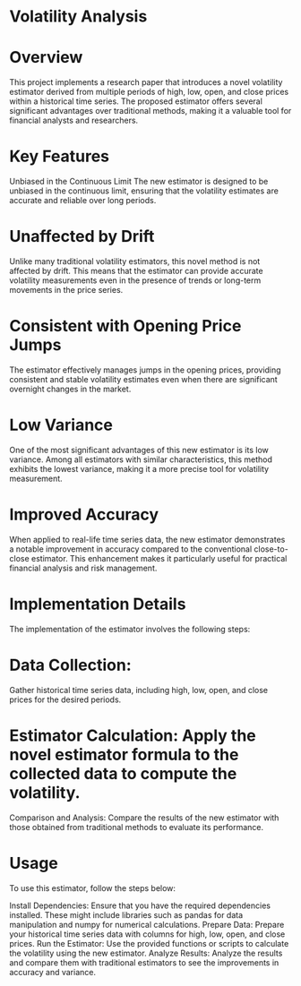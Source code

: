 # Volatility Analysis
# Overview
This project implements a research paper that introduces a novel volatility estimator derived from multiple periods of high, low, open, and close prices within a historical time series. The proposed estimator offers several significant advantages over traditional methods, making it a valuable tool for financial analysts and researchers.

# Key Features
Unbiased in the Continuous Limit
The new estimator is designed to be unbiased in the continuous limit, ensuring that the volatility estimates are accurate and reliable over long periods.

# Unaffected by Drift
Unlike many traditional volatility estimators, this novel method is not affected by drift. This means that the estimator can provide accurate volatility measurements even in the presence of trends or long-term movements in the price series.

# Consistent with Opening Price Jumps
The estimator effectively manages jumps in the opening prices, providing consistent and stable volatility estimates even when there are significant overnight changes in the market.

# Low Variance
One of the most significant advantages of this new estimator is its low variance. Among all estimators with similar characteristics, this method exhibits the lowest variance, making it a more precise tool for volatility measurement.

# Improved Accuracy
When applied to real-life time series data, the new estimator demonstrates a notable improvement in accuracy compared to the conventional close-to-close estimator. This enhancement makes it particularly useful for practical financial analysis and risk management.

# Implementation Details
The implementation of the estimator involves the following steps:

# Data Collection:
Gather historical time series data, including high, low, open, and close prices for the desired periods.

# Estimator Calculation: Apply the novel estimator formula to the collected data to compute the volatility.
Comparison and Analysis: Compare the results of the new estimator with those obtained from traditional methods to evaluate its performance.

# Usage
To use this estimator, follow the steps below:

Install Dependencies: Ensure that you have the required dependencies installed. These might include libraries such as pandas for data manipulation and numpy for numerical calculations.
Prepare Data: Prepare your historical time series data with columns for high, low, open, and close prices.
Run the Estimator: Use the provided functions or scripts to calculate the volatility using the new estimator.
Analyze Results: Analyze the results and compare them with traditional estimators to see the improvements in accuracy and variance.
